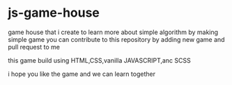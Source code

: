 # js-game-house
game house that i create to learn more about simple algorithm by making simple game
you can contribute to this repository by adding new game and pull request to me

this game build using HTML,CSS,vanilla JAVASCRIPT,anc SCSS

i hope you like the game and we can learn together
